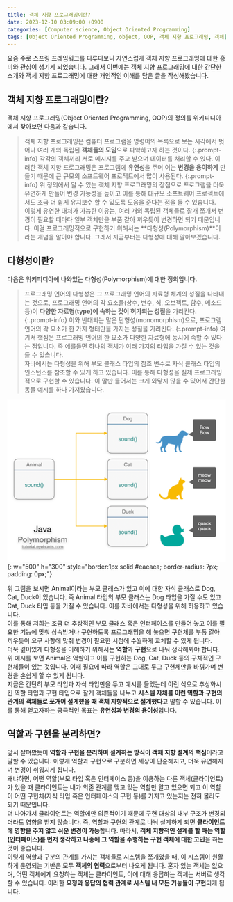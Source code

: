 ```yaml
---
title: 객체 지향 프로그래밍이란?
date: 2023-12-10 03:09:00 +0900
categories: [Computer science, Object Oriented Programming]
tags: [Object Oriented Programming, object, OOP, 객체 지향 프로그래밍, 객체]
---
```


요즘 주로 스프링 프레임워크를 다루다보니 자연스럽게 객체 지향 프로그래밍에 대한 흥미와 관심이 생기게 되었습니다. 그래서 이번에는 객체 지향 프로그래밍에 대한 간단한 소개와 객체 지향 프로그래밍에 대한 개인적인 이해를 담은 글을 작성해봤습니다.

## 객체 지향 프로그래밍이란?
객체 지향 프로그래밍(Object Oriented Programming, OOP)의 정의를 위키피디아에서 찾아보면 다음과 같습니다.
> 객체 지향 프로그래밍은 컴퓨터 프로그램을 명령어의 목록으로 보는 시각에서 벗어나 여러 개의 독립된 **객체들의 모임**으로 파악하고자 하는 것이다. 
{:.prompt-info}
> 각각의 객체끼리 서로 메시지를 주고 받으며 데이터를 처리할 수 있다. 이러한 객체 지향 프로그래밍은 프로그램에 **유연성**을 주며 이는 **변경을 용이하게** 만들기 때문에 큰 규모의 소프트웨어 프로젝트에서 많이 사용된다.
{:.prompt-info}
위 정의에서 알 수 있는 객체 지향 프로그래밍의 장점으로 프로그램을 더욱 유연하게 만들어 변경 가능성을 높이고 이를 통해 대규모 소프트웨어 프로젝트에서도 조금 더 쉽게 유지보수 할 수 있도록 도움을 준다는 점을 들 수 있습니다.  
이렇게 유연한 대처가 가능한 이유는, 여러 개의 독립된 객체들로 잘개 쪼개서 변경이 필요할 때마다 일부 객체만을 부품 갈아 끼우듯이 변경하면 되기 때문입니다. 이걸 프로그래밍적으로 구현하기 위해서는 **다형성(Polymorphism)**이라는 개념을 알아야 합니다. 그래서 지금부터는 다형성에 대해 알아보겠습니다.

## 다형성이란?
다음은 위키피디아에 나와있는 다형성(Polymorphism)에 대한 정의입니다.
> 프로그래밍 언어의 다형성은 그 프로그래밍 언어의 자료형 체계의 성질을 나타내는 것으로, 프로그래밍 언어의 각 요소들(상수, 변수, 식, 오브젝트, 함수, 메소드 등)이 **다양한 자료형(type)에 속하는 것이 허가되는 성질**을 가리킨다.
{:.prompt-info}
> 이와 반대되는 말은 단형성(monomorphism)으로, 프로그램 언어의 각 요소가 한 가지 형태만을 가지는 성질을 가리킨다.
{:.prompt-info}
여기서 핵심은 프로그래밍 언어의 한 요소가 다양한 자료형에 동시에 속할 수 있다는 점입니다. 즉 예를들면 하나의 객체가 여러 가지의 타입을 가질 수 있는 것을 들 수 있습니다.   
자바에서는 다형성을 위해 부모 클래스 타입의 참조 변수로 자식 클래스 타입의 인스턴스를 참조할 수 있게 하고 있습니다. 이를 통해 다형성을 실제 프로그래밍적으로 구현할 수 있습니다. 이 말만 들어서는 크게 와닿지 않을 수 있어서 간단한 동물 예시를 하나 가져왔습니다.

![polymorphism](/assets/img/what-is-oop/polymorphism.png){: w="500" h="300" style="border:1px solid #eaeaea; border-radius: 7px; padding: 0px;"}

위 그림을 보시면 Animal이라는 부모 클래스가 있고 이에 대한 자식 클래스로 Dog, Cat, Duck이 있습니다. 즉 Animal 타입의 부모 클래스는 Dog 타입을 가질 수도 있고 Cat, Duck 타입 등을 가질 수 있습니다. 이를 자바에서는 다형성을 위해 허용하고 있습니다.   
이를 통해 저희는 조금 더 추상적인 부모 클래스 혹은 인터페이스를 만들어 놓고 이를 필요한 기능에 맞춰 상속받거나 구현하도록 프로그래밍을 해 놓으면 구현체를 부품 갈아 끼우듯이 요구 사항에 맞춰 변경이 필요한 시점에 수월하게 교체할 수 있게 됩니다.   
더욱 깊이있게 다형성을 이해하기 위해서는 **역할**과 **구현**으로 나눠 생각해봐야 합니다. 위 예시를 보면 Animal은 역할이고 이를 구현하는 Dog, Cat, Duck 등의 구체적인 구현체들이 있는 것입니다. 이때 필요에 따라 역할은 그대로 두고 구현체만을 바꿔가며 변경을 손쉽게 할 수 있게 됩니다.   
지금은 간단히 부모 타입과 자식 타입만을 두고 예시를 들었는데 이런 식으로 추상화시킨 역할 타입과 구현 타입으로 잘게 객체들을 나누고 **시스템 자체를 이런 역할과 구현의 관계의 객체들로 쪼개어 설계했을 때 객체 지향적으로 설계했다**고 말할 수 있습니다. 이를 통해 얻고자하는 궁극적인 목표는 **유연성과 변경의 용이성**입니다.

## 역할과 구현을 분리하면?
앞서 살펴봤듯이 **역할과 구현을 분리하여 설계하는 방식이 객체 지향 설계의 핵심**이라고 말할 수 있습니다. 이렇게 역할과 구현으로 구분하면 세상이 단순해지고, 더욱 유연해지며 변경이 쉬워지게 됩니다.   
왜냐하면, 어떤 역할(부모 타입 혹은 인터페이스 등)을 이용하는 다른 객체(클라이언트)가 있을 때 클라이언트는 내가 의존 관계를 맺고 있는 역할만 알고 있으면 되고 이 역할이 어떤 구현체(자식 타입 혹은 인터페이스의 구현 등)를 가지고 있는지는 전혀 몰라도 되기 때문입니다.   
더 나아가서 클라이언트는 역할에만 의존적이기 때문에 구현 대상의 내부 구조가 변경되더라도 영향을 받지 않습니다. 즉, 역할과 구현의 관계로 나눠 설계하게 되면 **클라이언트에 영향을 주지 않고 쉬운 변경이 가능**합니다. 따라서, **객체 지향적인 설계를 할 때는 역할(인터페이스)를 먼저 생각하고 나중에 그 역할을 수행하는 구현 객체에 대한 고민**을 하는 것이 좋습니다.   
이렇게 역할과 구분의 관계를 가지는 객체들로 시스템을 쪼개었을 때, 이 시스템이 원활하게 운영되는 기반은 모두 **객체의 협력**으로부터 나오게 됩니다. 혼자 있는 객체는 없으며, 어떤 객체에게 요청하는 객체는 클라이언트, 이에 대해 응답하는 객체는 서버로 생각할 수 있습니다. 이러한 **요청과 응답의 협력 관계로 시스템 내 모든 기능들이 구현**되게 됩니다. 